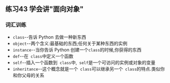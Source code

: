 ## 练习43 学会讲"面向对象"

### 词汇训练
* `class`--告诉 Python 去做一种新东西
* `object`--两个含义:最基础的东西;任何关于某种东西的实例
* `instance`--当你告诉 Python 创建一个`class`的时候,你获得的东西
* `def`--在` class`中定义一个函数
* `self`--插入一个函数到` class`中,` self`是一个可访问的实例或对象的变量
* `inheritance`--这个概念就是一个` class`可以继承另一个` class`的特点.类似你和你父母的关系
